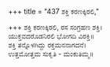 +++
title = "437 ಶಕ್ತಿ ಕರಣಕ್ಕಿರಲಿ,"

+++
ಶಕ್ತಿ ಕರಣಕ್ಕಿರಲಿ, ರಸ ಸಂಗ್ರಹಣ ಶಕ್ತಿ।  
ಯುಕ್ತವದರೊಡನಿರಲಿ ಭೋಗದಿ ವಿರಕ್ತಿ॥  
ಶಕ್ತಿ ತನ್ನೊಳಗಿದ್ದು ರಕ್ತಮನನಾಗದನೆ।  
ಉತ್ತಮೋತ್ತಮ ಸುಕೃತಿ - ಮಂಕುತಿಮ್ಮ॥  
